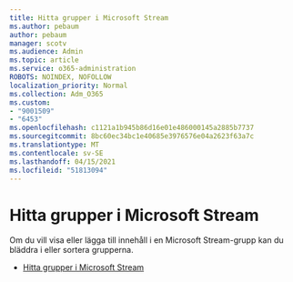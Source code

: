 ```yaml
---
title: Hitta grupper i Microsoft Stream
ms.author: pebaum
author: pebaum
manager: scotv
ms.audience: Admin
ms.topic: article
ms.service: o365-administration
ROBOTS: NOINDEX, NOFOLLOW
localization_priority: Normal
ms.collection: Adm_O365
ms.custom:
- "9001509"
- "6453"
ms.openlocfilehash: c1121a1b945b86d16e01e486000145a2885b7737
ms.sourcegitcommit: 8bc60ec34bc1e40685e3976576e04a2623f63a7c
ms.translationtype: MT
ms.contentlocale: sv-SE
ms.lasthandoff: 04/15/2021
ms.locfileid: "51813094"
---
```

# <a name="find-groups-in-microsoft-stream"></a>Hitta grupper i Microsoft Stream

Om du vill visa eller lägga till innehåll i en Microsoft Stream-grupp kan du bläddra i eller sortera grupperna.  

- [Hitta grupper i Microsoft Stream](https://docs.microsoft.com/stream/portal-browse-filter-groups)
